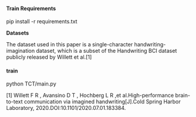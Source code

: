 #### **Train Requirements**

pip install -r requirements.txt

**Datasets**

The dataset used in this paper is a single-character handwriting-imagination dataset, which is a subset of the Handwriting BCI dataset publicly released by Willett et al.[1]

#### **train**

python TCT/main.py

[1] Willett F R , Avansino D T , Hochberg L R ,et al.High-performance brain-to-text communication via imagined handwriting[J].Cold Spring Harbor Laboratory, 2020.DOI:10.1101/2020.07.01.183384.
